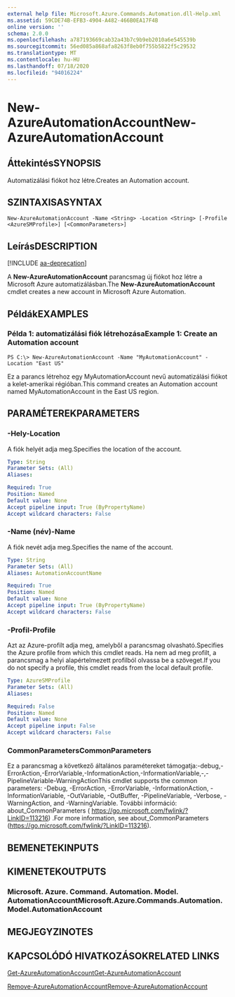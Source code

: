 ```yaml
---
external help file: Microsoft.Azure.Commands.Automation.dll-Help.xml
ms.assetid: 59CDE74B-EFB3-4904-A482-466B0EA17F4B
online version: ''
schema: 2.0.0
ms.openlocfilehash: a787193669cab32a43b7c9b9eb2010a6e545539b
ms.sourcegitcommit: 56ed085a868afa8263f8eb0f755b5822f5c29532
ms.translationtype: MT
ms.contentlocale: hu-HU
ms.lasthandoff: 07/18/2020
ms.locfileid: "94016224"
---
```

# <span data-ttu-id="eb474-101">New-AzureAutomationAccount</span><span class="sxs-lookup"><span data-stu-id="eb474-101">New-AzureAutomationAccount</span></span>

## <span data-ttu-id="eb474-102">Áttekintés</span><span class="sxs-lookup"><span data-stu-id="eb474-102">SYNOPSIS</span></span>

<span data-ttu-id="eb474-103">Automatizálási fiókot hoz létre.</span><span class="sxs-lookup"><span data-stu-id="eb474-103">Creates an Automation account.</span></span>

## <span data-ttu-id="eb474-104">SZINTAXISA</span><span class="sxs-lookup"><span data-stu-id="eb474-104">SYNTAX</span></span>

```
New-AzureAutomationAccount -Name <String> -Location <String> [-Profile <AzureSMProfile>] [<CommonParameters>]
```

## <span data-ttu-id="eb474-105">Leírás</span><span class="sxs-lookup"><span data-stu-id="eb474-105">DESCRIPTION</span></span>

[!INCLUDE [aa-deprecation](../include/aa-deprecation.md)]

<span data-ttu-id="eb474-106">A **New-AzureAutomationAccount** parancsmag új fiókot hoz létre a Microsoft Azure automatizálásban.</span><span class="sxs-lookup"><span data-stu-id="eb474-106">The **New-AzureAutomationAccount** cmdlet creates a new account in Microsoft Azure Automation.</span></span>

## <span data-ttu-id="eb474-107">Példák</span><span class="sxs-lookup"><span data-stu-id="eb474-107">EXAMPLES</span></span>

### <span data-ttu-id="eb474-108">Példa 1: automatizálási fiók létrehozása</span><span class="sxs-lookup"><span data-stu-id="eb474-108">Example 1: Create an Automation account</span></span>
```
PS C:\> New-AzureAutomationAccount -Name "MyAutomationAccount" -Location "East US"
```

<span data-ttu-id="eb474-109">Ez a parancs létrehoz egy MyAutomationAccount nevű automatizálási fiókot a kelet-amerikai régióban.</span><span class="sxs-lookup"><span data-stu-id="eb474-109">This command creates an Automation account named MyAutomationAccount in the East US region.</span></span>

## <span data-ttu-id="eb474-110">PARAMÉTEREK</span><span class="sxs-lookup"><span data-stu-id="eb474-110">PARAMETERS</span></span>

### <span data-ttu-id="eb474-111">-Hely</span><span class="sxs-lookup"><span data-stu-id="eb474-111">-Location</span></span>
<span data-ttu-id="eb474-112">A fiók helyét adja meg.</span><span class="sxs-lookup"><span data-stu-id="eb474-112">Specifies the location of the account.</span></span>

```yaml
Type: String
Parameter Sets: (All)
Aliases: 

Required: True
Position: Named
Default value: None
Accept pipeline input: True (ByPropertyName)
Accept wildcard characters: False
```

### <span data-ttu-id="eb474-113">-Name (név)</span><span class="sxs-lookup"><span data-stu-id="eb474-113">-Name</span></span>
<span data-ttu-id="eb474-114">A fiók nevét adja meg.</span><span class="sxs-lookup"><span data-stu-id="eb474-114">Specifies the name of the account.</span></span>

```yaml
Type: String
Parameter Sets: (All)
Aliases: AutomationAccountName

Required: True
Position: Named
Default value: None
Accept pipeline input: True (ByPropertyName)
Accept wildcard characters: False
```

### <span data-ttu-id="eb474-115">-Profil</span><span class="sxs-lookup"><span data-stu-id="eb474-115">-Profile</span></span>
<span data-ttu-id="eb474-116">Azt az Azure-profilt adja meg, amelyből a parancsmag olvasható.</span><span class="sxs-lookup"><span data-stu-id="eb474-116">Specifies the Azure profile from which this cmdlet reads.</span></span>
<span data-ttu-id="eb474-117">Ha nem ad meg profilt, a parancsmag a helyi alapértelmezett profilból olvassa be a szöveget.</span><span class="sxs-lookup"><span data-stu-id="eb474-117">If you do not specify a profile, this cmdlet reads from the local default profile.</span></span>

```yaml
Type: AzureSMProfile
Parameter Sets: (All)
Aliases: 

Required: False
Position: Named
Default value: None
Accept pipeline input: False
Accept wildcard characters: False
```

### <span data-ttu-id="eb474-118">CommonParameters</span><span class="sxs-lookup"><span data-stu-id="eb474-118">CommonParameters</span></span>
<span data-ttu-id="eb474-119">Ez a parancsmag a következő általános paramétereket támogatja:-debug,-ErrorAction,-ErrorVariable,-InformationAction,-InformationVariable,-,-PipelineVariable-WarningAction</span><span class="sxs-lookup"><span data-stu-id="eb474-119">This cmdlet supports the common parameters: -Debug, -ErrorAction, -ErrorVariable, -InformationAction, -InformationVariable, -OutVariable, -OutBuffer, -PipelineVariable, -Verbose, -WarningAction, and -WarningVariable.</span></span> <span data-ttu-id="eb474-120">További információ: about_CommonParameters ( https://go.microsoft.com/fwlink/?LinkID=113216) .</span><span class="sxs-lookup"><span data-stu-id="eb474-120">For more information, see about_CommonParameters (https://go.microsoft.com/fwlink/?LinkID=113216).</span></span>

## <span data-ttu-id="eb474-121">BEMENETEK</span><span class="sxs-lookup"><span data-stu-id="eb474-121">INPUTS</span></span>

## <span data-ttu-id="eb474-122">KIMENETEK</span><span class="sxs-lookup"><span data-stu-id="eb474-122">OUTPUTS</span></span>

### <span data-ttu-id="eb474-123">Microsoft. Azure. Command. Automation. Model. AutomationAccount</span><span class="sxs-lookup"><span data-stu-id="eb474-123">Microsoft.Azure.Commands.Automation.Model.AutomationAccount</span></span>

## <span data-ttu-id="eb474-124">MEGJEGYZI</span><span class="sxs-lookup"><span data-stu-id="eb474-124">NOTES</span></span>

## <span data-ttu-id="eb474-125">KAPCSOLÓDÓ HIVATKOZÁSOK</span><span class="sxs-lookup"><span data-stu-id="eb474-125">RELATED LINKS</span></span>

[<span data-ttu-id="eb474-126">Get-AzureAutomationAccount</span><span class="sxs-lookup"><span data-stu-id="eb474-126">Get-AzureAutomationAccount</span></span>](./Get-AzureAutomationAccount.md)

[<span data-ttu-id="eb474-127">Remove-AzureAutomationAccount</span><span class="sxs-lookup"><span data-stu-id="eb474-127">Remove-AzureAutomationAccount</span></span>](./Remove-AzureAutomationAccount.md)


